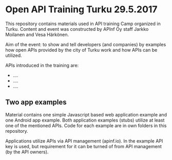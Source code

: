 # Open API Training Turku 29.5.2017

This repository contains materials used in API training Camp organized in Turku. Content and event was constructed by APInf Oy staff Jarkko Moilanen and Vesa Härkönen. 

Aim of the event: to show and tell developers (and companies) by examples how open APIs provided by the city of Turku work and how APIs can be utilized. 

APIs introduced in the training are: 

* ....
* ....
* ....

## Two app examples

Material contains one simple Javascript based web application example and one Android app example. Both application examples (stubs) utilize at least one of the mentioned APIs.  Code for each example are in own folders in this repository. 

Applications utilize APIs via API management (apinf.io). In the example API key is used, but requirement for it can be turned of from API management (by the API owners). 

